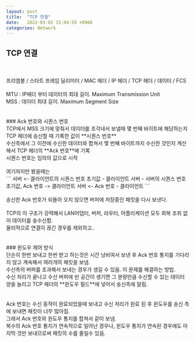 ```yaml
---
layout: post
title:  "TCP 연결"
date:   2022-03-02 15:04:59 +0900
categories: Network
---
```


## TCP 연결
<br>
<br>
프리앰블 / 스타트 프레임 딜리미터 / MAC 헤더 / IP 헤더 / TCP 헤더 / 데이터 / FCS <br>
<br>
MTU : IP헤더 부터 데이터의 최대 길이. Maximum Transmission Unit <br>
MSS : 데이터 최대 길이. Maximum Segment Size <br>
<br>
<br>
### Ack 번호와 시퀀스 번호
<br>
TCP에서 MSS 크기에 맞춰서 데이터를 조각내서 보낼때 몇 번째 바이트에 해당하는지 TCP 헤더에 송신할 때 기록한 값이 **시퀀스 번호** <br>
수신측에서 그 이전에 수신한 데이터와 합쳐서 몇 번째 바이트까지 수신한 것인지 계산해서 TCP 헤더의 **Ack 번호**에 기록 <br>
시퀀스 번호는 임의의 값으로 시작 <br>
<br>
여기까지만 봤을때는 <br>
```
서버 <- 클라이언트의 시퀀스 번호 초기값      - 클라이언트
서버  - 서버의 시퀀스 번호 초기값, Ack 번호  -> 클라이언트
서버 <-           Ack 번호                 - 클라이언트
```
<br>
<br>
송신한 Ack 번호가 되돌아 오지 않으면 버퍼에 저장중인 패킷을 다시 보낸다. <br>
<br>
TCP의 이 구조가 강력해서 LAN어댑터, 버퍼, 라우터, 어플리케이션 모두 회복 조취 없이 데이터를 송수신함. <br>
물리적으로 연결이 끊긴 경우를 제외하고.. <br>
<br>
<br>
### 윈도우 제어 방식
<br>
단순히 한번 보내고 한번 받고 하는것은 시간 낭비여서 보낸 후 Ack 번호 통지를 기다리지 않고 계속해서 여러개의 패킷을 보냄. <br>
수신측의 버퍼를 초과해서 보내는 경우가 생길 수 있음. 이 문제를 해결하는 방법. <br>
수신 처리가 끝나고 수신 버퍼에 빈 공간이 생기면 그 분량만큼 수신할 수 있는 데이터 양을 늘리고 TCP 헤더의 **윈도우 필드**에 넣어서 송신측에 알림. <br>
<br>
<br>
Ack 번호는 수신 동작이 완료되었을때 보내고 수신 처리가 완료 된 후 윈도우를 송신 측에 보내면 패킷이 너무 많아짐. <br>
그래서 Ack 번호와 윈도우 통지를 합쳐서 같이 보냄. <br>
복수의 Ack 번호 통지가 연속적으로 일어난 경우나, 윈도우 통지가 연속된 경우에도 마지막 것만 보내므로써 패킷의 수를 줄일수 있음. <br>
<br>
